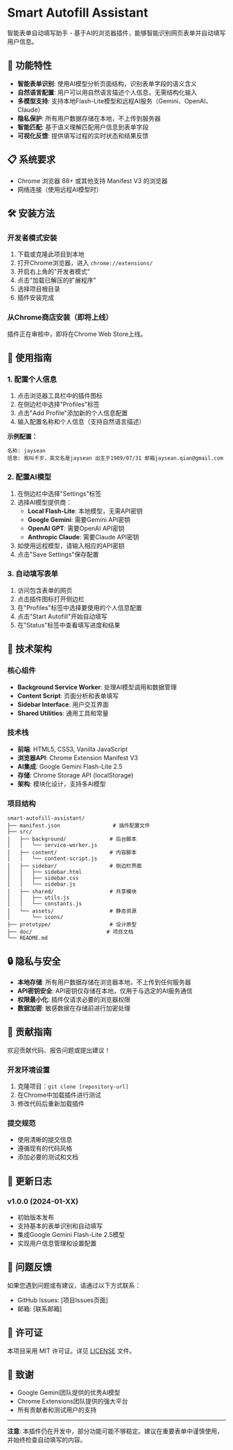 # Smart Autofill Assistant

智能表单自动填写助手 - 基于AI的浏览器插件，能够智能识别网页表单并自动填写用户信息。

## 🚀 功能特性

- **智能表单识别**: 使用AI模型分析页面结构，识别表单字段的语义含义
- **自然语言配置**: 用户可以用自然语言描述个人信息，无需结构化输入
- **多模型支持**: 支持本地Flash-Lite模型和远程AI服务（Gemini、OpenAI、Claude）
- **隐私保护**: 所有用户数据存储在本地，不上传到服务器
- **智能匹配**: 基于语义理解匹配用户信息到表单字段
- **可视化反馈**: 提供填写过程的实时状态和结果反馈

## 📋 系统要求

- Chrome 浏览器 88+ 或其他支持 Manifest V3 的浏览器
- 网络连接（使用远程AI模型时）

## 🛠️ 安装方法

### 开发者模式安装

1. 下载或克隆此项目到本地
2. 打开Chrome浏览器，进入 `chrome://extensions/`
3. 开启右上角的"开发者模式"
4. 点击"加载已解压的扩展程序"
5. 选择项目根目录
6. 插件安装完成

### 从Chrome商店安装（即将上线）

插件正在审核中，即将在Chrome Web Store上线。

## 📖 使用指南

### 1. 配置个人信息

1. 点击浏览器工具栏中的插件图标
2. 在侧边栏中选择"Profiles"标签
3. 点击"Add Profile"添加新的个人信息配置
4. 输入配置名称和个人信息（支持自然语言描述）

**示例配置：**
```
名称: jaysean
信息: 我叫千岁，英文名是jaysean 出生于1989/07/31 邮箱jaysean.qian@gmail.com
```

### 2. 配置AI模型

1. 在侧边栏中选择"Settings"标签
2. 选择AI模型提供商：
   - **Local Flash-Lite**: 本地模型，无需API密钥
   - **Google Gemini**: 需要Gemini API密钥
   - **OpenAI GPT**: 需要OpenAI API密钥
   - **Anthropic Claude**: 需要Claude API密钥
3. 如使用远程模型，请输入相应的API密钥
4. 点击"Save Settings"保存配置

### 3. 自动填写表单

1. 访问包含表单的网页
2. 点击插件图标打开侧边栏
3. 在"Profiles"标签中选择要使用的个人信息配置
4. 点击"Start Autofill"开始自动填写
5. 在"Status"标签中查看填写进度和结果

## 🔧 技术架构

### 核心组件

- **Background Service Worker**: 处理AI模型调用和数据管理
- **Content Script**: 页面分析和表单填写
- **Sidebar Interface**: 用户交互界面
- **Shared Utilities**: 通用工具和常量

### 技术栈

- **前端**: HTML5, CSS3, Vanilla JavaScript
- **浏览器API**: Chrome Extension Manifest V3
- **AI集成**: Google Gemini Flash-Lite 2.5
- **存储**: Chrome Storage API (localStorage)
- **架构**: 模块化设计，支持多AI模型

### 项目结构

```
smart-autofill-assistant/
├── manifest.json                 # 插件配置文件
├── src/
│   ├── background/              # 后台脚本
│   │   └── service-worker.js
│   ├── content/                 # 内容脚本
│   │   └── content-script.js
│   ├── sidebar/                 # 侧边栏界面
│   │   ├── sidebar.html
│   │   ├── sidebar.css
│   │   └── sidebar.js
│   ├── shared/                  # 共享模块
│   │   ├── utils.js
│   │   └── constants.js
│   └── assets/                  # 静态资源
│       └── icons/
├── prototype/                   # 设计原型
├── doc/                        # 项目文档
└── README.md
```

## 🔒 隐私与安全

- **本地存储**: 所有用户数据存储在浏览器本地，不上传到任何服务器
- **API密钥安全**: API密钥仅存储在本地，仅用于与选定的AI服务通信
- **权限最小化**: 插件仅请求必要的浏览器权限
- **数据加密**: 敏感数据在存储前进行加密处理

## 🤝 贡献指南

欢迎贡献代码、报告问题或提出建议！

### 开发环境设置

1. 克隆项目：`git clone [repository-url]`
2. 在Chrome中加载插件进行测试
3. 修改代码后重新加载插件

### 提交规范

- 使用清晰的提交信息
- 遵循现有的代码风格
- 添加必要的测试和文档

## 📝 更新日志

### v1.0.0 (2024-01-XX)
- 初始版本发布
- 支持基本的表单识别和自动填写
- 集成Google Gemini Flash-Lite 2.5模型
- 实现用户信息管理和设置配置

## 🐛 问题反馈

如果您遇到问题或有建议，请通过以下方式联系：

- GitHub Issues: [项目Issues页面]
- 邮箱: [联系邮箱]

## 📄 许可证

本项目采用 MIT 许可证。详见 [LICENSE](LICENSE) 文件。

## 🙏 致谢

- Google Gemini团队提供的优秀AI模型
- Chrome Extensions团队提供的强大平台
- 所有贡献者和测试用户的支持

---

**注意**: 本插件仍在开发中，部分功能可能不够稳定。建议在重要表单中谨慎使用，并始终检查自动填写的内容。